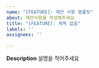 ```yaml
---
name: "[FEATURE]: 제안 사항 템플릿"
about: 제안사항을 작성해주세요
title: "[FEATURE]: 제목 없음"
labels: ''
assignees: ''

---
```


**Description**
설명을 적어주세요
